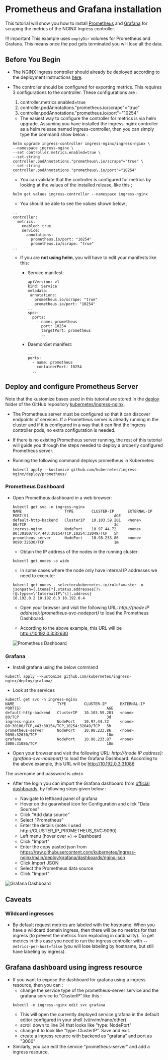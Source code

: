# Prometheus and Grafana installation

This tutorial will show you how to install [Prometheus](https://prometheus.io/) and [Grafana](https://grafana.com/) for scraping the metrics of the NGINX Ingress controller.

!!! important
    This example uses `emptyDir` volumes for Prometheus and Grafana. This means once the pod gets terminated you will lose all the data.

## Before You Begin

- The NGINX Ingress controller should already be deployed according to the deployment instructions [here](../deploy/index.md).

- The controller should be configured for exporting metrics. This requires 3 configurations to the controller. These configurations are :
  1. controller.metrics.enabled=true
  2. controller.podAnnotations."prometheus.io/scrape"="true"
  3. controller.podAnnotations."prometheus.io/port"="10254"

  - The easiest way to configure the controller for metrics is via helm upgrade. Assuming you have installed the ingress-nginx controller as a helm release named ingress-controller, then you can simply type the command show below :
  ```
  helm upgrade ingress-controller ingress-nginx/ingress-nginx \
  --namespace ingress-nginx \
  --set controller.metrics.enabled=true \
  --set-string controller.podAnnotations."prometheus\.io/scrape"="true" \
  --set-string controller.podAnnotations."prometheus\.io/port"="10254"
  ```
  - You can validate that the controller is configured for metrics by looking at the values of the installed release, like this ;
  ```
  helm get values ingress-controller --namespace ingress-nginx
  ```
  - You should be able to see the values shown below ;
  ```
  ..
  controller:
    metrics:
      enabled: true
      service:
        annotations:
          prometheus.io/port: "10254"
          prometheus.io/scrape: "true" 
  ..
  ```
   - If you are **not using helm**, you will have to edit your manifests like this:
     - Service manifest:
       ```
       apiVersion: v1
       kind: Service
       metadata:
        annotations:
          prometheus.io/scrape: "true"
          prometheus.io/port: "10254"
       ..
       spec:
         ports:
           - name: prometheus
             port: 10254
             targetPort: prometheus
             ..

       ```
       
      - DaemonSet manifest:
           ```
           ..
           ports:
             - name: prometheus
               containerPort: 10254
             ..
           ```


## Deploy and configure Prometheus Server

Note that the kustomize bases used in this tutorial are stored in the [deploy](https://github.com/kubernetes/ingress-nginx/tree/main/deploy) folder of the GitHub repository [kubernetes/ingress-nginx](https://github.com/kubernetes/ingress-nginx).

- The Prometheus server must be configured so that it can discover endpoints of services. If a Prometheus server is already running in the cluster and if it is configured in a way that it can find the ingress controller pods, no extra configuration is needed.

- If there is no existing Prometheus server running, the rest of this tutorial will guide you through the steps needed to deploy a properly configured Prometheus server.

- Running the following command deploys prometheus in Kubernetes:

  ```
  kubectl apply --kustomize github.com/kubernetes/ingress-nginx/deploy/prometheus/
  ```

### Prometheus Dashboard

- Open Prometheus dashboard in a web browser:

  ```console
  kubectl get svc -n ingress-nginx
  NAME                   TYPE        CLUSTER-IP      EXTERNAL-IP   PORT(S)                                      AGE
  default-http-backend   ClusterIP   10.103.59.201   <none>        80/TCP                                       3d
  ingress-nginx          NodePort    10.97.44.72     <none>        80:30100/TCP,443:30154/TCP,10254:32049/TCP   5h
  prometheus-server      NodePort    10.98.233.86    <none>        9090:32630/TCP                               1m
  ```

  - Obtain the IP address of the nodes in the running cluster:

  ```console
  kubectl get nodes -o wide
  ```

  - In some cases where the node only have internal IP addresses we need to execute:

  ```
  kubectl get nodes --selector=kubernetes.io/role!=master -o jsonpath={.items[*].status.addresses[?\(@.type==\"InternalIP\"\)].address}
  10.192.0.2 10.192.0.3 10.192.0.4
  ```

  - Open your browser and visit the following URL: _http://{node IP address}:{prometheus-svc-nodeport}_ to load the Prometheus Dashboard.

  - According to the above example, this URL will be http://10.192.0.3:32630

  ![Prometheus Dashboard](../images/prometheus-dashboard.png)

### Grafana

  - Install grafana using the below command
  ```
  kubectl apply --kustomize github.com/kubernetes/ingress-nginx/deploy/grafana/
  ```
  - Look at the services
  ```
  kubectl get svc -n ingress-nginx
  NAME                   TYPE        CLUSTER-IP      EXTERNAL-IP   PORT(S)                                      AGE
  default-http-backend   ClusterIP   10.103.59.201   <none>        80/TCP                                       3d
  ingress-nginx          NodePort    10.97.44.72     <none>        80:30100/TCP,443:30154/TCP,10254:32049/TCP   5h
  prometheus-server      NodePort    10.98.233.86    <none>        9090:32630/TCP                               10m
  grafana                NodePort    10.98.233.87    <none>        3000:31086/TCP                               10m
  ```

  - Open your browser and visit the following URL: _http://{node IP address}:{grafana-svc-nodeport}_ to load the Grafana Dashboard.
According to the above example, this URL will be http://10.192.0.3:31086

  The username and password is `admin`

  - After the login you can import the Grafana dashboard from [official dashboards](https://github.com/kubernetes/ingress-nginx/tree/main/deploy/grafana/dashboards), by following steps given below :

    - Navigate to lefthand panel of grafana
    - Hover on the gearwheel icon for Configuration and click "Data Sources"
    - Click "Add data source"
    - Select "Prometheus"
    - Enter the details (note: I used http://CLUSTER_IP_PROMETHEUS_SVC:9090)
    - Left menu (hover over +) -> Dashboard
    - Click "Import"
    - Enter the copy pasted json from https://raw.githubusercontent.com/kubernetes/ingress-nginx/main/deploy/grafana/dashboards/nginx.json
    - Click Import JSON
    - Select the Prometheus data source
    - Click "Import"



  ![Grafana Dashboard](../images/grafana.png)

## Caveats

### Wildcard ingresses

  - By default request metrics are labeled with the hostname. When you have a wildcard domain ingress, then there will be no metrics for that ingress (to prevent the metrics from exploding in cardinality). To get metrics in this case you need to run the ingress controller with `--metrics-per-host=false` (you will lose labeling by hostname, but still have labeling by ingress).

## Grafana dashboard using ingress resource
  - If you want to expose the dashboard for grafana using a ingress resource, then you can : 
    - change the service type of the prometheus-server service and the grafana service to "ClusterIP" like this :
    ```
    kubectl -n ingress-nginx edit svc grafana
    ```
    - This will open the currently deployed service grafana in the default editor configured in your shell (vi/nvim/nano/other)
    - scroll down to line 34 that looks like "type: NodePort"
    - change it to look like "type: ClusterIP". Save and exit.
    - create a ingress reource with backend as "grafana" and port as "3000"
  - Similarly, you can edit the service "prometheus-server" and add a ingress resource.
